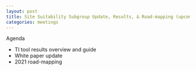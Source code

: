 ```yaml
---
layout: post
title: Site Suitability Subgroup Update, Results, & Road-mapping (upcoming)
categories: meetings
---
```

Agenda

- TI tool results overview and guide
- White paper update
- 2021 road-mapping
